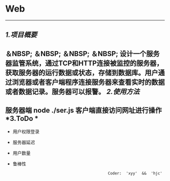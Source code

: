 Web
===
-----
*1.项目概要*
----
＆NBSP; ＆NBSP; ＆NBSP; ＆NBSP; 设计一个服务器监管系统，通过TCP和HTTP连接被监控的服务器，获取服务器的运行数据或状态，存储到数据库。用户通过浏览器或者客户端程序连接服务器来查看实时的数据或者数据记录。服务器可以报警。
*2.使用方法*
----
服务器端 node ./ser.js
客户端直接访问网址进行操作
*3.ToDo *
----
+ 用户权限登录
+ 服务器延迟
+ 用户数量
+ 鲁棒性





                                                Coder:  'xyy'  &&  'hjc'
